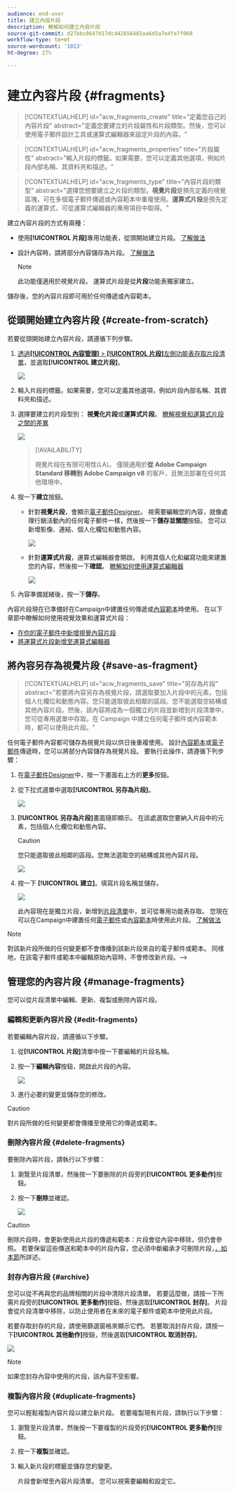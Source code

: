 ```yaml
---
audience: end-user
title: 建立內容片段
description: 瞭解如何建立內容片段
source-git-commit: d27bbc8647d17dc442656465aa6d5a7e4fe7f060
workflow-type: tm+mt
source-wordcount: '1013'
ht-degree: 27%

---
```



# 建立內容片段 {#fragments}

>[!CONTEXTUALHELP]
>id="acw_fragments_create"
>title="定義您自己的內容片段"
>abstract="定義您要建立的片段屬性和片段類型。然後，您可以使用電子郵件設計工具或運算式編輯器來設定片段的內容。"

<!-- pas vu dans l'UI-->

>[!CONTEXTUALHELP]
>id="acw_fragments_properties"
>title="片段屬性"
>abstract="輸入片段的標籤。如果需要，您可以定義其他選項，例如片段內部名稱、其資料夾和描述。"

>[!CONTEXTUALHELP]
>id="acw_fragments_type"
>title="內容片段的類型"
>abstract="選擇您想要建立之片段的類型。**視覺片段**&#x200B;是預先定義的視覺區塊，可在多個電子郵件傳遞或內容範本中重複使用。**運算式片段**&#x200B;是預先定義的運算式，可從運算式編輯器的專用項目中取得。"

建立內容片段的方式有兩種：

* 使用&#x200B;**[!UICONTROL 片段]**&#x200B;專用功能表，從頭開始建立片段。 [了解做法](#create-from-scratch)
* 設計內容時，請將部分內容儲存為片段。 [了解做法](#save-as-fragment)

  >[!NOTE]
  >
  >此功能僅適用於視覺片段。 運算式片段是從&#x200B;**片段**&#x200B;功能表獨家建立。

儲存後，您的內容片段即可用於任何傳遞或內容範本。

## 從頭開始建立內容片段 {#create-from-scratch}

若要從頭開始建立內容片段，請遵循下列步驟。

1. [透過&#x200B;**[!UICONTROL 內容管理]** > **[!UICONTROL 片段]**&#x200B;左側功能表存取片段清單](#access-manage-fragments)，並選取&#x200B;**[!UICONTROL 建立片段]**。

   ![](assets/fragments-list.png)

1. 輸入片段的標籤。如果需要，您可以定義其他選項，例如片段內部名稱、其資料夾和描述。

1. 選擇要建立的片段型別： **視覺化片段**&#x200B;或&#x200B;**運算式片段**。 [瞭解視覺和運算式片段之間的差異](fragments.md)

   ![](assets/fragment-create.png)

   >[!AVAILABILITY]
   >
   >視覺片段在有限可用性(LA)。 僅限適用於&#x200B;**從 Adobe Campaign Standard 移轉到 Adobe Campaign v8** 的客戶，且無法部署在任何其他環境中。

1. 按一下&#x200B;**建立**&#x200B;按鈕。

   * 針對&#x200B;**視覺片段**，會顯示[電子郵件Designer](../email/get-started-email-designer.md)。 視需要編輯您的內容，就像處理行銷活動內的任何電子郵件一樣，然後按一下&#x200B;**儲存並關閉**&#x200B;按鈕。 您可以新增影像、連結、個人化欄位和動態內容。

     ![](assets/fragment-designer.png)

   * 針對&#x200B;**運算式片段**，運算式編輯器會開啟。 利用其個人化和編寫功能來建置您的內容，然後按一下&#x200B;**確認**。 [瞭解如何使用運算式編輯器](../personalization/personalize.md)

     ![](assets/fragment-expression.png)

1. 內容準備就緒後，按一下&#x200B;**儲存**。

內容片段現在已準備好在Campaign中建置任何傳遞或[內容範本](../email/use-email-templates.md)時使用。 在以下章節中瞭解如何使用視覺效果和運算式片段：
* [在你的電子郵件中新增視覺內容片段](use-visual-fragments.md)
* [將運算式片段新增至運算式編輯器](use-expression-fragments.md)

## 將內容另存為視覺片段 {#save-as-fragment}

>[!CONTEXTUALHELP]
>id="acw_fragments_save"
>title="另存為片段"
>abstract="若要將內容另存為視覺片段，請選取要加入片段中的元素，包括個人化欄位和動態內容。您只能選取彼此相鄰的區段。您不能選取空結構或其他內容片段。然後，該內容將成為一個獨立的片段並新增到片段清單中，您可從專用選單中存取。在 Campaign 中建立任何電子郵件或內容範本時，都可以使用此片段。"

<!--pas vu dans l'UI-->

任何電子郵件內容都可儲存為視覺片段以供日後重複使用。 設計[內容範本](../email/use-email-templates.md)或[電子郵件](../email/get-started-email-designer.md)傳遞時，您可以將部分內容儲存為視覺片段。 要執行此操作，請遵循下列步驟：

1. 在[電子郵件Designer](../email/get-started-email-designer.md)中，按一下畫面右上方的&#x200B;**更多**&#x200B;按鈕。

1. 從下拉式選單中選取&#x200B;**[!UICONTROL 另存為片段]**。

   ![](assets/fragment-save-as.png)

1. **[!UICONTROL 另存為片段]**&#x200B;畫面隨即顯示。 在該處選取您要納入片段中的元素，包括個人化欄位和動態內容。

   >[!CAUTION]
   >
   >您只能選取彼此相鄰的區段。您無法選取空的結構或其他內容片段。

   ![](assets/fragment-save-as-screen.png)

1. 按一下 **[!UICONTROL 建立]**。填寫片段名稱並儲存。

   ![](assets/fragment-save-confirm.png)

   此內容現在是獨立片段，新增到[片段清單](#manage-fragments)中，並可從專用功能表存取。 您現在可以在Campaign中建置任何[電子郵件](../email/get-started-email-designer.md)或[內容範本](../email/use-email-templates.md)時使用此片段。 [了解做法](../content/use-visual-fragments.md)

>[!NOTE]
>
>對該新片段所做的任何變更都不會傳播到該新片段來自的電子郵件或範本。 同樣地，在該電子郵件或範本中編輯原始內容時，不會修改新片段。—>

## 管理您的內容片段 {#manage-fragments}

您可以從片段清單中編輯、更新、複製或刪除內容片段。

### 編輯和更新內容片段 {#edit-fragments}

若要編輯內容片段，請遵循以下步驟。

1. 從&#x200B;**[!UICONTROL 片段]**&#x200B;清單中按一下要編輯的片段名稱。
1. 按一下&#x200B;**編輯內容**&#x200B;按鈕，開啟此片段的內容。

   ![](assets/fragment-edit-content.png)

1. 進行必要的變更並儲存您的修改。

>[!CAUTION]
>
>對片段所做的任何變更都會傳播至使用它的傳遞或範本。

### 刪除內容片段 {#delete-fragments}

要刪除內容片段，請執行以下步驟：

1. 瀏覽至片段清單，然後按一下要刪除的片段旁的&#x200B;**[!UICONTROL 更多動作]**&#x200B;按鈕。
1. 按一下&#x200B;**刪除**&#x200B;並確認。

   ![](assets/fragment-list-more-actions.png)

>[!CAUTION]
>
>刪除片段時，會更新使用此片段的傳遞和範本：片段會從內容中移除，但仍會參照。 若要保留這些傳送和範本中的片段內容，您必須中斷繼承才可刪除片段，[，如本節](use-visual-fragments.md#break-inheritance)所詳述。

### 封存內容片段 {#archive}

您可以從不再與您的品牌相關的片段中清除片段清單。 若要這麼做，請按一下所需片段旁的&#x200B;**[!UICONTROL 更多動作]**&#x200B;按鈕，然後選取&#x200B;**[!UICONTROL 封存]**。 片段會從片段清單中移除，以防止使用者在未來的電子郵件或範本中使用此片段。

若要存取封存的片段，請使用篩選窗格來顯示它們。 若要取消封存片段，請按一下&#x200B;**[!UICONTROL 其他動作]**&#x200B;按鈕，然後選取&#x200B;**[!UICONTROL 取消封存]**。

![](assets/fragment-unarchive.png)

>[!NOTE]
>
>如果您封存內容中使用的片段，該內容不受影響。

### 複製內容片段 {#duplicate-fragments}

您可以輕鬆複製內容片段以建立新片段。 若要複製現有片段，請執行以下步驟：

1. 瀏覽至片段清單，然後按一下要複製的片段旁的&#x200B;**[!UICONTROL 更多動作]**&#x200B;按鈕。
1. 按一下&#x200B;**複製**&#x200B;並確認。
1. 輸入新片段的標籤並儲存您的變更。

   片段會新增至內容片段清單。 您可以視需要編輯和設定它。
